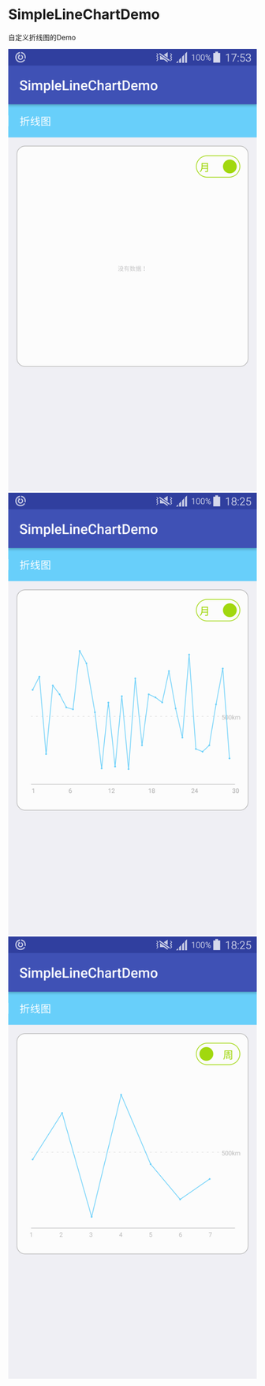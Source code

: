 # SimpleLineChartDemo
自定义折线图的Demo

![Alt text](https://github.com/androidghl/SimpleLineChartDemo/raw/master/screenshots/SimpleLineChartView01.png)
![Alt text](https://github.com/androidghl/SimpleLineChartDemo/raw/master/screenshots/SimpleLineChartView02.png)
![Alt text](https://github.com/androidghl/SimpleLineChartDemo/raw/master/screenshots/SimpleLineChartView03.png)
